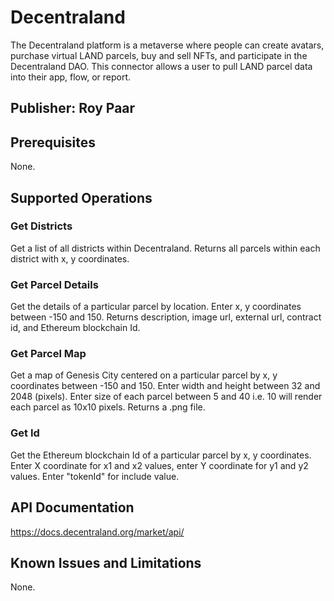 # Decentraland
The Decentraland platform is a metaverse where people can create avatars, purchase virtual LAND parcels, buy and sell NFTs, and participate in the Decentraland DAO.  This connector allows a user to pull LAND parcel data into their app, flow, or report.

## Publisher: Roy Paar

## Prerequisites
None.

## Supported Operations
### Get Districts
Get a list of all districts within Decentraland.  Returns all parcels within each district with x, y coordinates.

### Get Parcel Details
Get the details of a particular parcel by location.  Enter x, y coordinates between -150 and 150.  Returns description, image url, external url, contract id, and Ethereum blockchain Id.

### Get Parcel Map
Get a map of Genesis City centered on a particular parcel by x, y coordinates between -150 and 150.  Enter width and height between 32 and 2048 (pixels). Enter size of each parcel between 5 and 40 i.e. 10 will render each parcel as 10x10 pixels.  Returns a .png file.

### Get Id
Get the Ethereum blockchain Id of a particular parcel by x, y coordinates.  Enter X coordinate for x1 and x2 values, enter Y coordinate for y1 and y2 values.  Enter "tokenId" for include value.

## API Documentation
https://docs.decentraland.org/market/api/ 

## Known Issues and Limitations
None.

